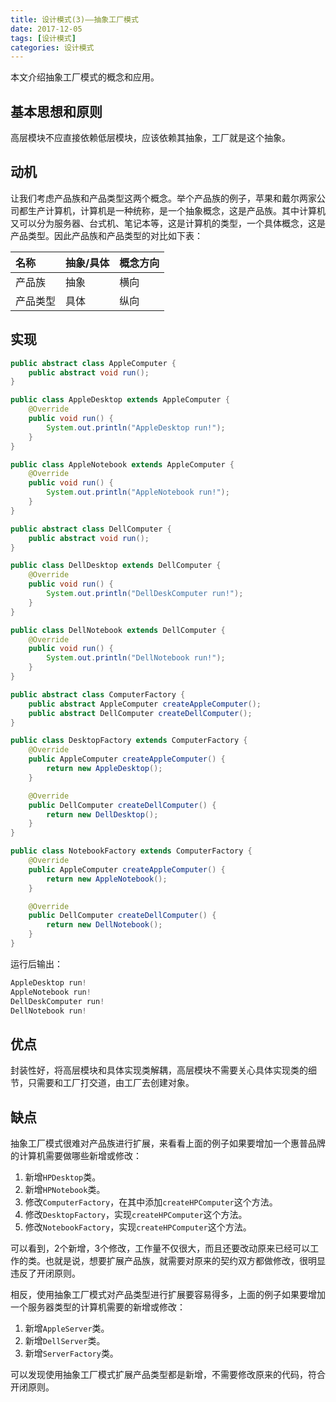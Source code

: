 ```yaml
---
title: 设计模式(3)——抽象工厂模式
date: 2017-12-05
tags: [设计模式]
categories: 设计模式
---
```


本文介绍抽象工厂模式的概念和应用。

<!--more-->

## 基本思想和原则

高层模块不应直接依赖低层模块，应该依赖其抽象，工厂就是这个抽象。

## 动机

让我们考虑产品族和产品类型这两个概念。举个产品族的例子，苹果和戴尔两家公司都生产计算机，计算机是一种统称，是一个抽象概念，这是产品族。其中计算机又可以分为服务器、台式机、笔记本等，这是计算机的类型，一个具体概念，这是产品类型。因此产品族和产品类型的对比如下表：

|  名称  | 抽象/具体 | 概念方向
|:------------------|:------------------|:------------------
| 产品族  | 抽象 | 横向
| 产品类型  | 具体 | 纵向

## 实现

```Java
public abstract class AppleComputer {
    public abstract void run();
}

public class AppleDesktop extends AppleComputer {
    @Override
    public void run() {
        System.out.println("AppleDesktop run!");
    }
}

public class AppleNotebook extends AppleComputer {
    @Override
    public void run() {
        System.out.println("AppleNotebook run!");
    }
}

public abstract class DellComputer {
    public abstract void run();
}

public class DellDesktop extends DellComputer {
    @Override
    public void run() {
        System.out.println("DellDeskComputer run!");
    }
}

public class DellNotebook extends DellComputer {
    @Override
    public void run() {
        System.out.println("DellNotebook run!");
    }
}

public abstract class ComputerFactory {
    public abstract AppleComputer createAppleComputer();
    public abstract DellComputer createDellComputer();
}

public class DesktopFactory extends ComputerFactory {
    @Override
    public AppleComputer createAppleComputer() {
        return new AppleDesktop();
    }

    @Override
    public DellComputer createDellComputer() {
        return new DellDesktop();
    }
}

public class NotebookFactory extends ComputerFactory {
    @Override
    public AppleComputer createAppleComputer() {
        return new AppleNotebook();
    }

    @Override
    public DellComputer createDellComputer() {
        return new DellNotebook();
    }
}
```

运行后输出：

```Java
AppleDesktop run!
AppleNotebook run!
DellDeskComputer run!
DellNotebook run!
```

## 优点

封装性好，将高层模块和具体实现类解耦，高层模块不需要关心具体实现类的细节，只需要和工厂打交道，由工厂去创建对象。

## 缺点

抽象工厂模式很难对产品族进行扩展，来看看上面的例子如果要增加一个惠普品牌的计算机需要做哪些新增或修改：

1. 新增`HPDesktop`类。
2. 新增`HPNotebook`类。
3. 修改`ComputerFactory`，在其中添加`createHPComputer`这个方法。
4. 修改`DesktopFactory`，实现`createHPComputer`这个方法。
5. 修改`NotebookFactory`，实现`createHPComputer`这个方法。

可以看到，2个新增，3个修改，工作量不仅很大，而且还要改动原来已经可以工作的类。也就是说，想要扩展产品族，就需要对原来的契约双方都做修改，很明显违反了开闭原则。

相反，使用抽象工厂模式对产品类型进行扩展要容易得多，上面的例子如果要增加一个服务器类型的计算机需要的新增或修改：

1. 新增`AppleServer`类。
2. 新增`DellServer`类。
3. 新增`ServerFactory`类。

可以发现使用抽象工厂模式扩展产品类型都是新增，不需要修改原来的代码，符合开闭原则。